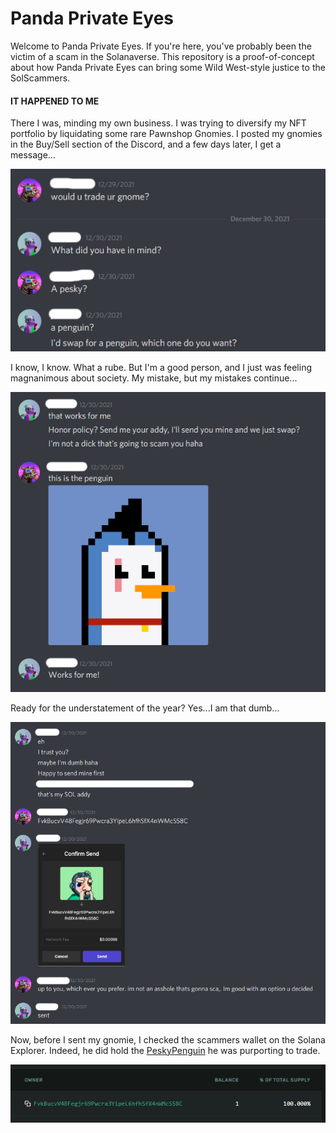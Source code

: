 # Panda Private Eyes

Welcome to Panda Private Eyes. If you're here, you've probably been the victim of a scam in the Solanaverse. This repository is a proof-of-concept about how Panda Private Eyes can bring some Wild West-style justice to the SolScammers.  

#### IT HAPPENED TO ME  
There I was, minding my own business. I was trying to diversify my NFT portfolio by liquidating some rare Pawnshop Gnomies. I posted my gnomies in the Buy/Sell section of the Discord, and a few days later, I get a message...

![Chat_Log_1](images/Chat_1.png)

I know, I know. What a rube. But I'm a good person, and I just was feeling magnanimous about society. My mistake, but my mistakes continue...  

![Chat_Log_2](images/Chat_2.png)

Ready for the understatement of the year? Yes...I am that dumb...

![Chat_Log_3](images/Chat_3.png)

Now, before I sent my gnomie, I checked the scammers wallet on the Solana Explorer. Indeed, he did hold the [PeskyPenguin](https://explorer.solana.com/address/3C5PXZYyPQWe1UEhuYMbmBdnsoWGRUe4YYmLBLojH27Z/largest) he was purporting to trade.  

![Penguin_Owner](images/Penguin_Owner.png)

